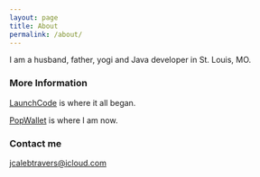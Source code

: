 ```yaml
---
layout: page
title: About
permalink: /about/
---
```


I am a husband, father, yogi and Java developer in St. Louis, MO.

### More Information

<a href="https://www.launchcode.org">LaunchCode</a> is where it all began.</a>

<a href="https://popwallet.com">PopWallet</a> is where I am now.</a>

### Contact me

[jcalebtravers@icloud.com](mailto:jcalebtravers@icloud.com)
